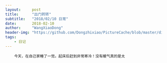 ```yaml
---
layout:     post
title:      "出门转转"
subtitle:   "2018/02/10 日常"
date:       2018-02-10
author:     "WangXiaoDong"
header-img: "https://github.com/Dongzhixiao/PictureCache/blob/master/diaryPic/20180210.jpg?raw=true"
tags:
    - 日记
---
```


```
    今天，在自己家睡了一觉。起床后赶到非常寒冷！没有暖气真的是太
```